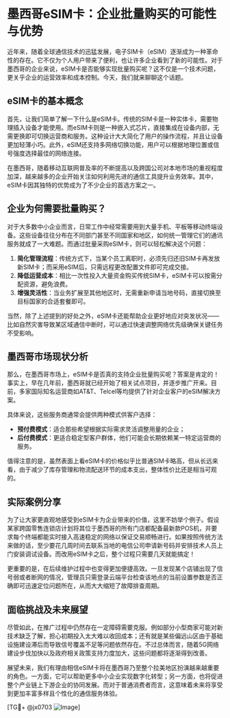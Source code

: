 # 墨西哥eSIM卡：企业批量购买的可能性与优势

近年来，随着全球通信技术的迅猛发展，电子SIM卡（eSIM）逐渐成为一种革命性的存在。它不仅为个人用户带来了便利，也让许多企业看到了新的可能性。对于墨西哥的企业来说，eSIM卡是否能够实现批量购买呢？这不仅是一个技术问题，更关乎企业的运营效率和成本控制。今天，我们就来聊聊这个话题。

## eSIM卡的基本概念

首先，让我们简单了解一下什么是eSIM卡。传统的SIM卡是一种实体卡，需要物理插入设备才能使用。而eSIM卡则是一种嵌入式芯片，直接集成在设备内部，无需更换即可切换运营商和服务。这种设计大大简化了用户的操作流程，并且让设备更加轻薄小巧。此外，eSIM还支持多网络切换功能，用户可以根据地理位置或信号强度选择最佳的网络连接。

在墨西哥，随着移动互联网普及率的不断提高以及跨国公司对本地市场的重视程度加深，越来越多的企业开始关注如何利用先进的通信工具提升业务效率。其中，eSIM卡因其独特的优势成为了不少企业的首选方案之一。

## 企业为何需要批量购买？

对于大多数中小企业而言，日常工作中经常需要用到大量手机、平板等移动终端设备。这些设备往往分布在不同部门甚至不同国家和地区，如何统一管理它们的通讯服务就成了一大难题。而通过批量采购eSIM卡，则可以轻松解决这个问题：

1. **简化管理流程**：传统方式下，当某个员工离职时，必须先归还旧SIM卡再发放新SIM卡；而采用eSIM后，只需远程更改配置文件即可完成交接。
2. **降低运营成本**：相比一次性投入大量资金购买传统SIM卡，eSIM卡可以按需分配资源，避免浪费。
3. **增强灵活性**：当业务扩展至其他地区时，无需重新申请当地号码，直接切换至目标国家的合适套餐即可。

当然，除了上述提到的好处之外，eSIM卡还能帮助企业更好地应对突发状况——比如自然灾害导致某区域通信中断时，可以通过快速调整网络优先级确保关键任务不受影响。

## 墨西哥市场现状分析

那么，在墨西哥市场上，eSIM卡是否真的支持企业批量购买呢？答案是肯定的！事实上，早在几年前，墨西哥就已经开始了相关试点项目，并逐步推广开来。目前，多家国际知名运营商如AT&T、Telcel等均提供了针对企业客户的eSIM解决方案。

具体来说，这些服务商通常会提供两种模式供客户选择：
- **预付费模式**：适合那些希望根据实际需求灵活调整用量的企业；
- **后付费模式**：更适合稳定型客户群体，他们可能会长期依赖某一特定运营商的服务。

值得注意的是，虽然表面上看eSIM卡的价格似乎比普通SIM卡略高，但从长远来看，由于减少了库存管理和物流配送环节的成本支出，整体性价比还是相当可观的。

## 实际案例分享

为了让大家更直观地感受到eSIM卡为企业带来的价值，这里不妨举个例子。假设某家跨国零售连锁店计划将其位于墨西哥的所有门店都配备最新款POS机，并要求每个终端都能实时接入高速稳定的网络以保证交易顺畅进行。如果按照传统方法来做的话，至少要花几周时间去联系当地的电信公司申请新号码并安排技术人员上门安装调试设备。而改用eSIM卡之后，整个过程只需要几天就能搞定！

更重要的是，在后续维护过程中也变得更加便捷高效。一旦发现某个店铺出现了信号弱或者断网的情况，管理员只需登录云端平台检查该地点的当前设置参数是否正确即可迅速定位问题所在，从而大大缩短了故障排查周期。

## 面临挑战及未来展望

尽管如此，在推广过程中仍然存在一定障碍需要克服。例如部分小型商家可能对新技术缺乏了解，担心初期投入太大难以收回成本；还有就是某些偏远山区由于基础设施建设滞后而导致信号覆盖不足等问题依然存在。不过总体而言，随着5G网络建设步伐加快以及政府相关政策支持力度加大，这些问题都将逐渐得到改善。

展望未来，我们有理由相信eSIM卡将在墨西哥乃至整个拉美地区扮演越来越重要的角色。一方面，它可以帮助更多中小企业实现数字化转型；另一方面，也将促进整个产业链上下游企业的协同发展。而对于普通消费者而言，这意味着未来将享受到更加丰富多样且个性化的通信服务体验。

[TG💪+ @jx0703 ![Image](https://github.com/user-attachments/assets/dbca1d08-cadb-493c-b0ec-ad6f7a83f270)]